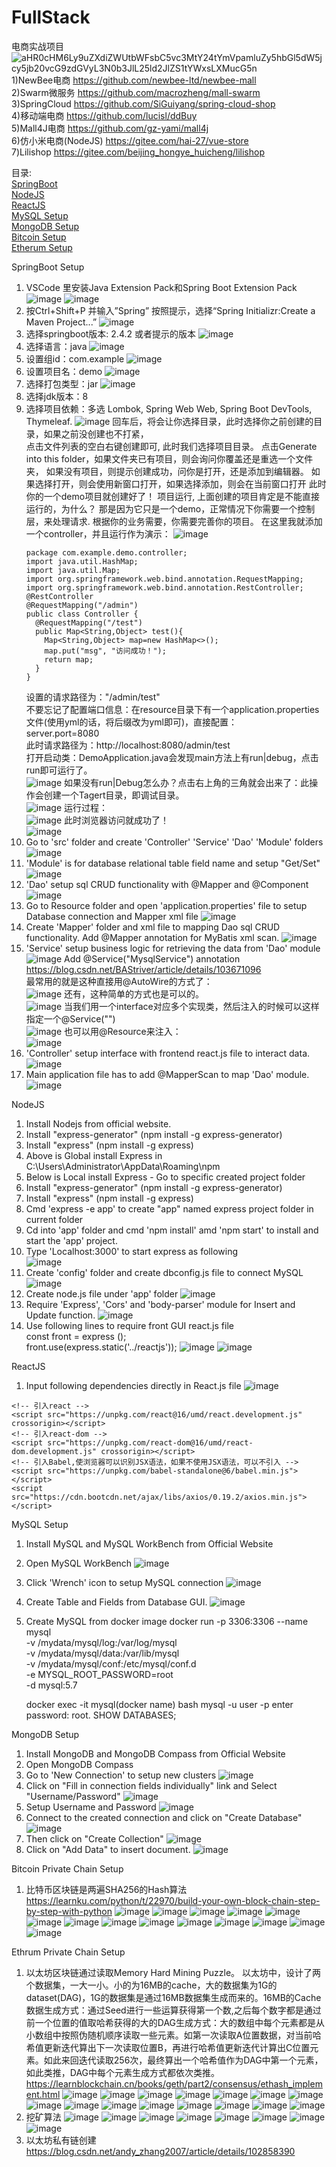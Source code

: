 # FullStack
电商实战项目  
![aHR0cHM6Ly9uZXdiZWUtbWFsbC5vc3MtY24tYmVpamluZy5hbGl5dW5jcy5jb20vcG9zdGVyL3N0b3JlL25ld2JlZS1tYWxsLXMucG5n](https://github.com/zodiacie/FullStack/assets/57634982/37dc2129-af68-4921-9faa-570678008a74)  
1)NewBee电商 https://github.com/newbee-ltd/newbee-mall  
2)Swarm微服务 https://github.com/macrozheng/mall-swarm  
3)SpringCloud https://github.com/SiGuiyang/spring-cloud-shop  
4)移动端电商 https://github.com/lucisl/ddBuy  
5)Mall4J电商 https://github.com/gz-yami/mall4j  
6)仿小米电商(NodeJS) https://gitee.com/hai-27/vue-store  
7)Lilishop https://gitee.com/beijing_hongye_huicheng/lilishop  

目录:  
[SpringBoot](#springboot)  
[NodeJS](#nodejs)  
[ReactJS](#reactjs)  
[MySQL Setup](#mysql)  
[MongoDB Setup](#mongo)  
[Bitcoin Setup](#bitcoin)  
[Etherum Setup](#etherum)  

<a name = "springboot">SpringBoot Setup</a>  
1) VSCode 里安装Java Extension Pack和Spring Boot Extension Pack
   ![image](https://github.com/zodiacie/FullStack/assets/57634982/12e9793f-f80b-45ca-ac89-f2ed3f1beab6)
   ![image](https://github.com/zodiacie/FullStack/assets/57634982/fd59fba5-49c3-402d-be36-268853a4ca2b)
2) 按Ctrl+Shift+P 并输入”Spring” 按照提示，选择“Spring Initializr:Create a Maven Project...”
   ![image](https://github.com/zodiacie/FullStack/assets/57634982/825536b3-85ff-4c6b-a520-e4f42c53bcf6)
3) 选择springboot版本: 2.4.2 或者提示的版本
   ![image](https://github.com/zodiacie/FullStack/assets/57634982/90d7e286-e3e8-45a7-891a-06a28b3dd226)
4) 选择语言：java
   ![image](https://github.com/zodiacie/FullStack/assets/57634982/fc077ffe-4785-46db-88fc-b4f403f2bdfd)
5) 设置组id：com.example
   ![image](https://github.com/zodiacie/FullStack/assets/57634982/04b71cd0-1d64-4a3c-aef5-effbb4e75f82)
6) 设置项目名：demo
   ![image](https://github.com/zodiacie/FullStack/assets/57634982/55f379af-a467-47b2-bc09-d6cca7db29a1)
7) 选择打包类型：jar
   ![image](https://github.com/zodiacie/FullStack/assets/57634982/78082f26-7252-4640-a339-9cf60bb670bc)
8) 选择jdk版本：8  
9) 选择项目依赖：多选 Lombok, Spring Web Web, Spring Boot DevTools, Thymeleaf.
   ![image](https://github.com/zodiacie/FullStack/assets/57634982/6ee72950-45e0-4954-86a6-ea3631bcf1a3)
   回车后，将会让你选择目录，此时选择你之前创建的目录，如果之前没创建也不打紧，  
   点击文件列表的空白右键创建即可, 此时我们选择项目目录。 
   点击Generate into this folder，如果文件夹已有项目，则会询问你覆盖还是重选一个文件夹，
   如果没有项目，则提示创建成功，问你是打开，还是添加到编辑器。
   如果选择打开，则会使用新窗口打开，如果选择添加，则会在当前窗口打开
   此时你的一个demo项目就创建好了！
   项目运行, 上面创建的项目肯定是不能直接运行的，为什么？
   那是因为它只是一个demo，正常情况下你需要一个控制层，来处理请求.
   根据你的业务需要，你需要完善你的项目。
   在这里我就添加一个controller，并且运行作为演示：
   ![image](https://github.com/zodiacie/FullStack/assets/57634982/70dab6bf-47ef-4523-8f26-810c802cc45c)
   ```
   package com.example.demo.controller;  
   import java.util.HashMap;  
   import java.util.Map;  
   import org.springframework.web.bind.annotation.RequestMapping;  
   import org.springframework.web.bind.annotation.RestController;  
   @RestController  
   @RequestMapping("/admin")  
   public class Controller {    
     @RequestMapping("/test")  
     public Map<String,Object> test(){  
       Map<String,Object> map=new HashMap<>();
       map.put("msg", "访问成功！");
       return map;
     }
   }
   ```
   设置的请求路径为："/admin/test"  
   不要忘记了配置端口信息：在resource目录下有一个application.properties文件(使用yml的话，将后缀改为yml即可)，直接配置：  
   server.port=8080  
   此时请求路径为：http://localhost:8080/admin/test  
   打开启动类：DemoApplication.java会发现main方法上有run|debug，点击run即可运行了。  
   ![image](https://github.com/zodiacie/FullStack/assets/57634982/3189e37a-fea1-4465-8eee-1624f6ebe9d3)
   如果没有run|Debug怎么办？点击右上角的三角就会出来了：此操作会创建一个Tagert目录，即调试目录。  
   ![image](https://github.com/zodiacie/FullStack/assets/57634982/35f6cf5c-c4a8-43ad-ae97-8fac92a192b1)
   运行过程：  
   ![image](https://github.com/zodiacie/FullStack/assets/57634982/f77d5133-d739-435c-9c63-6b92a1dd9333)
   此时浏览器访问就成功了！  
   ![image](https://github.com/zodiacie/FullStack/assets/57634982/2ca20828-f36e-4832-899e-8cf58a2a866a)
11) Go to 'src' folder and create 'Controller' 'Service' 'Dao' 'Module' folders
    ![image](https://github.com/zodiacie/FullStack/assets/57634982/39863326-b49e-4dea-8e20-baf96d95ef22)
12) 'Module' is for database relational table field name and setup "Get/Set"
    ![image](https://github.com/zodiacie/FullStack/assets/57634982/cb04215f-c58f-4723-987a-8b36fbff3710)
13) 'Dao' setup sql CRUD functionality with @Mapper and @Component  
    ![image](https://github.com/zodiacie/FullStack/assets/57634982/94312ef2-6ea3-498b-9589-6e604fe2fc4e)
14) Go to Resource folder and open 'application.properties' file to setup Database connection and Mapper xml file
    ![image](https://github.com/zodiacie/FullStack/assets/57634982/d37641a1-3bf7-4c7b-ba48-7de2146618ab)
15) Create 'Mapper' folder and xml file to mapping Dao sql CRUD functionality.
    Add @Mapper annotation for MyBatis xml scan.
    ![image](https://github.com/zodiacie/FullStack/assets/57634982/55108d76-cc8a-4b86-9eae-5854dbe8c460)
16)  'Service' setup business logic for retrieving the data from 'Dao' module  
    ![image](https://github.com/zodiacie/FullStack/assets/57634982/097ad34e-56dd-4ab8-a89c-0982f6ff1a90)
    Add @Service("MysqlService") annotation https://blog.csdn.net/BAStriver/article/details/103671096   
    最常用的就是这种直接用@AutoWire的方式了：  
    ![image](https://github.com/zodiacie/FullStack/assets/57634982/c92d81d9-2b68-4cd6-9924-5b7e4dc3533f)
    还有，这种简单的方式也是可以的。  
    ![image](https://github.com/zodiacie/FullStack/assets/57634982/86fe232a-75f3-4c27-9cbd-eac76b03f06a)
    当我们用一个interface对应多个实现类，然后注入的时候可以这样指定一个@Service("")  
    ![image](https://github.com/zodiacie/FullStack/assets/57634982/8dd5768f-e231-42a2-9ac7-77be450158c2)
    也可以用@Resource来注入：  
    ![image](https://github.com/zodiacie/FullStack/assets/57634982/e0887702-4381-4b69-a234-c12e8a75b961)
17) 'Controller' setup interface with frontend react.js file to interact data.  
    ![image](https://github.com/zodiacie/FullStack/assets/57634982/8e951a84-6b33-4a8e-9179-561832fd214c)
18) Main application file has to add @MapperScan to map 'Dao' module.  
    ![image](https://github.com/zodiacie/FullStack/assets/57634982/3e273114-6089-4903-abeb-5f43c83ead7f)

<a name = "nodejs">NodeJS</a>
1) Install Nodejs from official website.  
2) Install "express-generator" (npm install -g express-generator)  
3) Install "express" (npm install -g express)  
4) Above is Global install Express in C:\Users\Administrator\AppData\Roaming\npm  
5) Below is Local install Express - Go to specific created project folder  
6) Install "express-generator" (npm install -g express-generator)  
7) Install "express" (npm install -g express)  
8) Cmd 'express -e app' to create "app" named express project folder in current folder  
9) Cd into 'app' folder and cmd 'npm install' amd 'npm start' to install and start the 'app' project.  
10) Type 'Localhost:3000' to start express as following  
    ![image](https://github.com/zodiacie/FullStack/assets/57634982/f097ab29-a415-44e1-b1f5-a6ac5d294382)
11) Create 'config' folder and create dbconfig.js file to connect MySQL
    ![image](https://github.com/zodiacie/FullStack/assets/57634982/1cf0385d-7e17-49c4-a48d-b894f6bf444a)
12) Create node.js file under 'app' folder
    ![image](https://github.com/zodiacie/FullStack/assets/57634982/bad79d03-d5bf-41aa-8d31-98e0551f244f)
13) Require 'Express', 'Cors' and 'body-parser' module for Insert and Update function.
    ![image](https://github.com/zodiacie/FullStack/assets/57634982/d85ce427-35a2-4d10-aab5-45dc8c55d649)
14) Use following lines to require front GUI react.js file  
    const front = express ();  
    front.use(express.static('../reactjs'));
    ![image](https://github.com/zodiacie/FullStack/assets/57634982/13089a7c-8dc6-4c72-b355-e946cca642c7)
    ![image](https://github.com/zodiacie/FullStack/assets/57634982/df47ff74-4d4e-4e7d-b111-b77a64b9c1f1)


<a name = "reactjs">ReactJS</a>
1) Input following dependencies directly in React.js file
   ![image](https://github.com/zodiacie/FullStack/assets/57634982/835fc969-d88c-40fe-ba44-abfee74d7cd4)
```
<!-- 引入react -->
<script src="https://unpkg.com/react@16/umd/react.development.js" crossorigin></script>
<!-- 引入react-dom -->
<script src="https://unpkg.com/react-dom@16/umd/react-dom.development.js" crossorigin></script>
<!-- 引入Babel,使浏览器可以识别JSX语法，如果不使用JSX语法，可以不引入 -->
<script src="https://unpkg.com/babel-standalone@6/babel.min.js"></script>
<script src="https://cdn.bootcdn.net/ajax/libs/axios/0.19.2/axios.min.js"></script>
```

<a name = "mysql">MySQL Setup</a>
1) Install MySQL and MySQL WorkBench from Official Website
2) Open MySQL WorkBench
   ![image](https://github.com/zodiacie/FullStack/assets/57634982/397ba58c-7b99-4a6f-975e-9c2aad060407)
4) Click 'Wrench' icon to setup MySQL connection
   ![image](https://github.com/zodiacie/FullStack/assets/57634982/92c59042-beb1-46a4-aaea-859d3c1c5301)
5) Create Table and Fields from Database GUI.
   ![image](https://github.com/zodiacie/FullStack/assets/57634982/ceb1d30a-cb91-4286-9b15-5d67a3d8a817)
6) Create MySQL from docker image
   docker run -p 3306:3306 --name mysql \
   -v /mydata/mysql/log:/var/log/mysql \
   -v /mydata/mysql/data:/var/lib/mysql \
   -v /mydata/mysql/conf:/etc/mysql/conf.d \
   -e MYSQL_ROOT_PASSWORD=root \
   -d mysql:5.7

   docker exec -it mysql(docker name) bash
   mysql -u user -p
   enter password: root.
   SHOW DATABASES;

<a name = "mongo">MongoDB Setup</a>
1) Install MongoDB and MongoDB Compass from Official Website
2) Open MongoDB Compass
3) Go to 'New Connection' to setup new clusters
   ![image](https://github.com/zodiacie/FullStack/assets/57634982/81bb454f-481f-41f1-9394-fab8f0655081)
4) Click on "Fill in connection fields individually" link and Select "Username/Password"
   ![image](https://github.com/zodiacie/FullStack/assets/57634982/4d63cb5e-56bf-4279-aac6-27b6a7189708)
5) Setup Username and Password
   ![image](https://github.com/zodiacie/FullStack/assets/57634982/f0d60110-108c-4626-8dcb-316cdced22ba)
6) Connect to the created connection and click on "Create Database"
   ![image](https://github.com/zodiacie/FullStack/assets/57634982/d5fb5bba-47a3-45ed-bd38-d52b3d9c79ed)
7) Then click on "Create Collection"
   ![image](https://github.com/zodiacie/FullStack/assets/57634982/b5f5eb4b-d50c-4cb9-8055-89d927955f46)
8) Click on "Add Data" to insert document.
   ![image](https://github.com/zodiacie/FullStack/assets/57634982/6ca7698b-9dd7-4ec8-b140-334d111e732c)

<a name = "bitcoin">Bitcoin Private Chain Setup</a>
1) 比特币区块链是两遍SHA256的Hash算法
   https://learnku.com/python/t/22970/build-your-own-block-chain-step-by-step-with-python
   ![image](https://github.com/zodiacie/FullStack/assets/57634982/b15cd35d-6f0d-4a70-a36a-c20524e79918)
   ![image](https://github.com/zodiacie/FullStack/assets/57634982/5d86f544-976f-443a-b8a3-594e9c7506f7)
   ![image](https://github.com/zodiacie/FullStack/assets/57634982/fb978539-01b2-4b3a-8c66-841fc0cf9f57)
   ![image](https://github.com/zodiacie/FullStack/assets/57634982/f51ef9fe-e8b3-48d9-9148-1fa69274fbd6)
   ![image](https://github.com/zodiacie/FullStack/assets/57634982/1fb55f62-f653-4c04-9791-43eba51d95bc)
   ![image](https://github.com/zodiacie/FullStack/assets/57634982/f6f22110-2814-4313-97c4-6eb36be3ceba)
   ![image](https://github.com/zodiacie/FullStack/assets/57634982/8f261512-53ed-49e0-8190-258f6bc00d8c)
   ![image](https://github.com/zodiacie/FullStack/assets/57634982/a576828a-539e-4c83-a040-2f5127c347b3)
   ![image](https://github.com/zodiacie/FullStack/assets/57634982/09a44eb2-6329-444b-bfb6-4a692ab669e5)
   ![image](https://github.com/zodiacie/FullStack/assets/57634982/e822fd29-4adc-40cf-8da9-5c173237f184)
   ![image](https://github.com/zodiacie/FullStack/assets/57634982/a5b18155-c7c3-4b65-a284-2a515a0a46cd)
   ![image](https://github.com/zodiacie/FullStack/assets/57634982/97f68235-bb88-471c-b01a-de5493101027)
   ![image](https://github.com/zodiacie/FullStack/assets/57634982/d7e5268c-8181-4138-8899-0597cc54d46c)
   ![image](https://github.com/zodiacie/FullStack/assets/57634982/cc0df12d-3b96-4c19-9cf2-fafdca54bfc4)

<a name = "etherum">Ethrum Private Chain Setup</a>
1) 以太坊区块链通过读取Memory Hard Mining Puzzle。 以太坊中，设计了两个数据集，一大一小。小的为16MB的cache，大的数据集为1G的dataset(DAG)，1G的数据集是通过16MB数据集生成而来的。16MB的Cache数据生成方式：通过Seed进行一些运算获得第一个数,之后每个数字都是通过前一个位置的值取哈希获得的大的DAG生成方式：大的数组中每个元素都是从小数组中按照伪随机顺序读取一些元素。如第一次读取A位置数据，对当前哈希值更新迭代算出下一次读取位置B，再进行哈希值更新迭代计算出C位置元素。如此来回迭代读取256次，最终算出一个哈希值作为DAG中第一个元素，如此类推，DAG中每个元素生成方式都依次类推。
   https://learnblockchain.cn/books/geth/part2/consensus/ethash_implement.html
   ![image](https://github.com/zodiacie/FullStack/assets/57634982/8a59fdab-6998-4614-ae86-2a120dbd0949)
   ![image](https://github.com/zodiacie/FullStack/assets/57634982/3f7caf14-ddc1-4b9d-9043-e67860336fae)
   ![image](https://github.com/zodiacie/FullStack/assets/57634982/200c8535-68f6-4898-818f-7f691096ef05)
   ![image](https://github.com/zodiacie/FullStack/assets/57634982/4f4e5091-b352-4d90-a75f-26bea3c5985d)
   ![image](https://github.com/zodiacie/FullStack/assets/57634982/b691bdba-0d56-44d3-b5c7-045815da28be)
   ![image](https://github.com/zodiacie/FullStack/assets/57634982/d64bfbdd-0959-46cc-ba44-c4e0bc4f830b)
   ![image](https://github.com/zodiacie/FullStack/assets/57634982/ec8f0fb6-29db-4d16-9fec-48aa3acce420)
   ![image](https://github.com/zodiacie/FullStack/assets/57634982/042fa707-dcb0-404c-8402-628dcebef62c)
   ![image](https://github.com/zodiacie/FullStack/assets/57634982/d2bd02b0-7dd8-4fe7-858e-92d4fe9545cf)
   ![image](https://github.com/zodiacie/FullStack/assets/57634982/54e78b8b-3a0f-433a-88e6-1a8bb73417f1)
   ![image](https://github.com/zodiacie/FullStack/assets/57634982/3f08ce0b-fe24-4115-ad5d-c5a6d06bc7d4)
   ![image](https://github.com/zodiacie/FullStack/assets/57634982/2b62beb8-c823-422e-8170-98162bd9a6e0)
   ![image](https://github.com/zodiacie/FullStack/assets/57634982/f91c66e3-8da7-4d6f-a1e2-097a0981e8e3)
   ![image](https://github.com/zodiacie/FullStack/assets/57634982/7a7e5656-b379-4290-a4ca-06a46bd196d2)
   ![image](https://github.com/zodiacie/FullStack/assets/57634982/f2617a1a-be13-4fda-993c-ccb769b0bf03)
2) 挖矿算法
   ![image](https://github.com/zodiacie/FullStack/assets/57634982/9b8f8b62-5160-4aa2-8821-50875e62254f)
   ![image](https://github.com/zodiacie/FullStack/assets/57634982/274ed11e-bf6e-4d49-a9b1-de3ad155c514)
   ![image](https://github.com/zodiacie/FullStack/assets/57634982/0d6397c2-0c0f-4091-bf0b-76013a4206ab)
   ![image](https://github.com/zodiacie/FullStack/assets/57634982/e8bb2c62-ca5a-42f3-8164-b2536d04538c)
   ![image](https://github.com/zodiacie/FullStack/assets/57634982/8e86885e-9648-43ee-830c-1e535c631c26)
   ![image](https://github.com/zodiacie/FullStack/assets/57634982/54d7f704-1547-4ec9-8d52-b4b791af6257)
   ![image](https://github.com/zodiacie/FullStack/assets/57634982/4febd913-adab-43ab-bb15-375bbbaf0313)
   ![image](https://github.com/zodiacie/FullStack/assets/57634982/63fe72b3-71e6-43ef-9d2d-cd7d853a35ea)
3) 以太坊私有链创建
   https://blog.csdn.net/andy_zhang2007/article/details/102858390






















































  
















